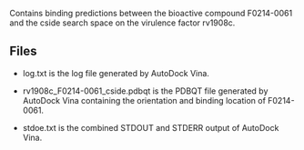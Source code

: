 Contains binding predictions between the bioactive compound F0214-0061 and the cside search space on the virulence factor rv1908c.

## Files

- log.txt is the log file generated by AutoDock Vina.

- rv1908c_F0214-0061_cside.pdbqt is the PDBQT file generated by AutoDock Vina containing the orientation and binding location of F0214-0061.

- stdoe.txt is the combined STDOUT and STDERR output of AutoDock Vina.


